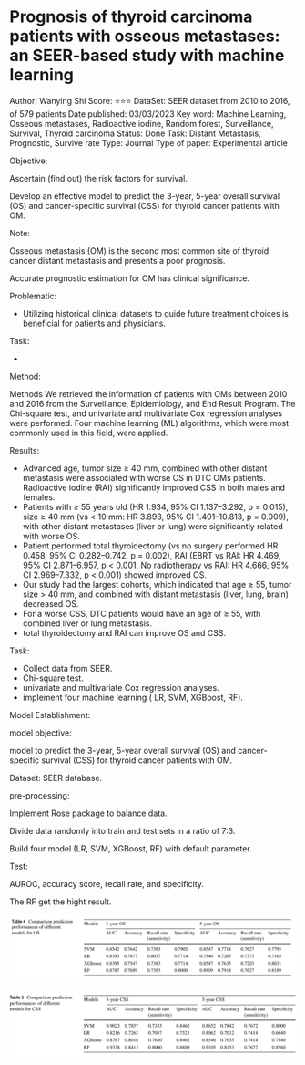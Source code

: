# Prognosis of thyroid carcinoma patients with osseous metastases: an SEER-based study with machine learning

Author: Wanying Shi
Score: ⭐️⭐️⭐️
DataSet: SEER dataset from 2010 to 2016, of 579 patients 
Date published: 03/03/2023
Key word: Machine Learning, Osseous metastases, Radioactive iodine, Random forest, Surveillance, Survival, Thyroid carcinoma
Status: Done
Task: Distant Metastasis, Prognostic, Survive rate
Type: Journal
Type of paper: Experimental article

Objective:  

Ascertain (find out) the risk factors for survival.

Develop an effective model to predict the 3-year, 5-year overall survival (OS) and cancer-specific survival (CSS) for thyroid cancer patients with OM.

Note:

Osseous metastasis (OM) is the second most common site of thyroid cancer distant metastasis and presents a poor prognosis. 

Accurate prognostic estimation for OM has clinical significance.

Problematic:

- Utilizing historical clinical datasets to guide future treatment choices is beneficial for patients and physicians.

Task:

- 

Method:

Methods We retrieved the information of patients with OMs between 2010 and 2016 from the Surveillance, Epidemiology, and End Result Program. The Chi-square test, and univariate and multivariate Cox regression analyses were performed. Four machine learning (ML) algorithms, which were most commonly used in this field, were applied.

Results:

- Advanced age, tumor size ≥ 40 mm, combined with other distant metastasis were associated with worse OS in DTC OMs patients. Radioactive iodine (RAI) significantly improved CSS in both males and females.
- Patients with ≥ 55 years old (HR 1.934, 95% CI 1.137–3.292, p = 0.015), size ≥ 40 mm (vs < 10 mm: HR 3.893, 95% CI 1.401–10.813, p = 0.009), with other distant metastases (liver or lung) were significantly related with worse OS.
- Patient performed total thyroidectomy (vs no surgery performed HR 0.458, 95% CI 0.282–0.742, p = 0.002), RAI (EBRT vs RAI: HR 4.469, 95% CI 2.871–6.957, p < 0.001, No radiotherapy vs RAI: HR 4.666, 95% CI 2.969–7.332, p < 0.001) showed improved OS.
- Our study had the largest cohorts, which indicated that age ≥ 55, tumor size > 40 mm, and combined with distant metastasis (liver, lung, brain) decreased OS.
- For a worse CSS, DTC patients would have an age of ≥ 55, with combined liver or lung metastasis.
- total thyroidectomy and RAI can improve OS and CSS.

Task:

- Collect data from SEER.
- Chi-square test.
- univariate and multivariate Cox regression analyses.
- implement four machine learning ( LR, SVM, XGBoost, RF).

Model Establishment:

model objective:

 model to predict the 3-year, 5-year overall survival (OS) and cancer-specific survival (CSS) for thyroid cancer patients with OM.

Dataset: SEER database.

pre-processing: 

Implement Rose package to balance data.

Divide data randomly into train and test sets in a ratio of 7:3.

Build four model (LR, SVM, XGBoost, RF) with default parameter.

Test:

AUROC, accuracy score, recall rate, and specificity.

The RF get the hight result.

![Untitled](Prognosis%20of%20thyroid%20carcinoma%20patients%20with%20osseo%2035d110af061b49b9b9eb0083b41da429/Untitled.png)

![Untitled](Prognosis%20of%20thyroid%20carcinoma%20patients%20with%20osseo%2035d110af061b49b9b9eb0083b41da429/Untitled%201.png)